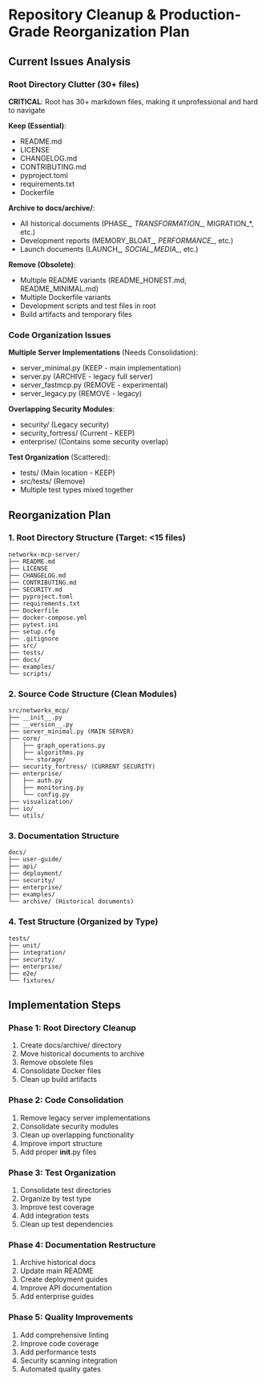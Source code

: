 # Repository Cleanup & Production-Grade Reorganization Plan

## Current Issues Analysis

### Root Directory Clutter (30+ files)

**CRITICAL**: Root has 30+ markdown files, making it unprofessional and hard to navigate

**Keep (Essential)**:

- README.md
- LICENSE
- CHANGELOG.md
- CONTRIBUTING.md
- pyproject.toml
- requirements.txt
- Dockerfile

**Archive to docs/archive/**:

- All historical documents (PHASE_*, TRANSFORMATION_*, MIGRATION_*, etc.)
- Development reports (MEMORY_BLOAT_*, PERFORMANCE_*, etc.)
- Launch documents (LAUNCH_*, SOCIAL_MEDIA_*, etc.)

**Remove (Obsolete)**:

- Multiple README variants (README_HONEST.md, README_MINIMAL.md)
- Multiple Dockerfile variants
- Development scripts and test files in root
- Build artifacts and temporary files

### Code Organization Issues

**Multiple Server Implementations** (Needs Consolidation):

- server_minimal.py (KEEP - main implementation)
- server.py (ARCHIVE - legacy full server)
- server_fastmcp.py (REMOVE - experimental)
- server_legacy.py (REMOVE - legacy)

**Overlapping Security Modules**:

- security/ (Legacy security)
- security_fortress/ (Current - KEEP)
- enterprise/ (Contains some security overlap)

**Test Organization** (Scattered):

- tests/ (Main location - KEEP)
- src/tests/ (Remove)
- Multiple test types mixed together

## Reorganization Plan

### 1. Root Directory Structure (Target: <15 files)

```
networkx-mcp-server/
├── README.md
├── LICENSE
├── CHANGELOG.md
├── CONTRIBUTING.md
├── SECURITY.md
├── pyproject.toml
├── requirements.txt
├── Dockerfile
├── docker-compose.yml
├── pytest.ini
├── setup.cfg
├── .gitignore
├── src/
├── tests/
├── docs/
├── examples/
└── scripts/
```

### 2. Source Code Structure (Clean Modules)

```
src/networkx_mcp/
├── __init__.py
├── __version__.py
├── server_minimal.py (MAIN SERVER)
├── core/
│   ├── graph_operations.py
│   ├── algorithms.py
│   └── storage/
├── security_fortress/ (CURRENT SECURITY)
├── enterprise/
│   ├── auth.py
│   ├── monitoring.py
│   └── config.py
├── visualization/
├── io/
└── utils/
```

### 3. Documentation Structure

```
docs/
├── user-guide/
├── api/
├── deployment/
├── security/
├── enterprise/
├── examples/
└── archive/ (Historical documents)
```

### 4. Test Structure (Organized by Type)

```
tests/
├── unit/
├── integration/
├── security/
├── enterprise/
├── e2e/
└── fixtures/
```

## Implementation Steps

### Phase 1: Root Directory Cleanup

1. Create docs/archive/ directory
2. Move historical documents to archive
3. Remove obsolete files
4. Consolidate Docker files
5. Clean up build artifacts

### Phase 2: Code Consolidation

1. Remove legacy server implementations
2. Consolidate security modules
3. Clean up overlapping functionality
4. Improve import structure
5. Add proper **init**.py files

### Phase 3: Test Organization

1. Consolidate test directories
2. Organize by test type
3. Improve test coverage
4. Add integration tests
5. Clean up test dependencies

### Phase 4: Documentation Restructure

1. Archive historical docs
2. Update main README
3. Create deployment guides
4. Improve API documentation
5. Add enterprise guides

### Phase 5: Quality Improvements

1. Add comprehensive linting
2. Improve code coverage
3. Add performance tests
4. Security scanning integration
5. Automated quality gates
